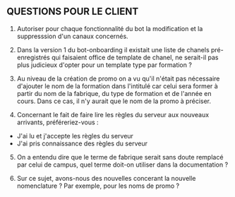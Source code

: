 ## QUESTIONS POUR LE CLIENT

1. Autoriser pour chaque fonctionnalité du bot la modification et la suppresssion d'un canaux concernés.

2. Dans la version 1 du bot-onboarding il existait une liste de chanels pré-enregistrés qui faisaient office de template de chanel, ne serait-il pas plus judicieux d'opter pour un template type par formation ?

3. Au niveau de la création de promo on a vu qu'il n'était pas nécessaire d'ajouter le nom de la formation dans l'intitulé car celui sera former à partir du nom de la fabrique, du type de formation et de l'année en cours. Dans ce cas, il n'y aurait que le nom de la promo à préciser.

4. Concernant le fait de faire lire les règles du serveur aux nouveaux arrivants, préféreriez-vous :

- J'ai lu et j'accepte les règles du serveur
- J'ai pris connaissance des règles du serveur

5. On a entendu dire que le terme de fabrique serait sans doute remplacé par celui de campus, quel terme doit-on utiliser dans la documentation ?

6. Sur ce sujet, avons-nous des nouvelles concerant la nouvelle nomenclature ? Par exemple, pour les noms de promo ?